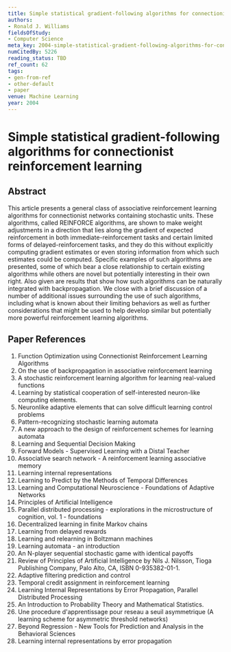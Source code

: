 ```yaml
---
title: Simple statistical gradient-following algorithms for connectionist reinforcement learning
authors:
- Ronald J. Williams
fieldsOfStudy:
- Computer Science
meta_key: 2004-simple-statistical-gradient-following-algorithms-for-connectionist-reinforcement-learning
numCitedBy: 5226
reading_status: TBD
ref_count: 62
tags:
- gen-from-ref
- other-default
- paper
venue: Machine Learning
year: 2004
---
```


# Simple statistical gradient-following algorithms for connectionist reinforcement learning

## Abstract

This article presents a general class of associative reinforcement learning algorithms for connectionist networks containing stochastic units. These algorithms, called REINFORCE algorithms, are shown to make weight adjustments in a direction that lies along the gradient of expected reinforcement in both immediate-reinforcement tasks and certain limited forms of delayed-reinforcement tasks, and they do this without explicitly computing gradient estimates or even storing information from which such estimates could be computed. Specific examples of such algorithms are presented, some of which bear a close relationship to certain existing algorithms while others are novel but potentially interesting in their own right. Also given are results that show how such algorithms can be naturally integrated with backpropagation. We close with a brief discussion of a number of additional issues surrounding the use of such algorithms, including what is known about their limiting behaviors as well as further considerations that might be used to help develop similar but potentially more powerful reinforcement learning algorithms.

## Paper References

1. Function Optimization using Connectionist Reinforcement Learning Algorithms
2. On the use of backpropagation in associative reinforcement learning
3. A stochastic reinforcement learning algorithm for learning real-valued functions
4. Learning by statistical cooperation of self-interested neuron-like computing elements.
5. Neuronlike adaptive elements that can solve difficult learning control problems
6. Pattern-recognizing stochastic learning automata
7. A new approach to the design of reinforcement schemes for learning automata
8. Learning and Sequential Decision Making
9. Forward Models - Supervised Learning with a Distal Teacher
10. Associative search network - A reinforcement learning associative memory
11. Learning internal representations
12. Learning to Predict by the Methods of Temporal Differences
13. Learning and Computational Neuroscience - Foundations of Adaptive Networks
14. Principles of Artificial Intelligence
15. Parallel distributed processing - explorations in the microstructure of cognition, vol. 1 - foundations
16. Decentralized learning in finite Markov chains
17. Learning from delayed rewards
18. Learning and relearning in Boltzmann machines
19. Learning automata - an introduction
20. An N-player sequential stochastic game with identical payoffs
21. Review of Principles of Artificial Intelligence by Nils J. Nilsson, Tioga Publishing Company, Palo Alto, CA, ISBN 0-935382-01-1.
22. Adaptive filtering prediction and control
23. Temporal credit assignment in reinforcement learning
24. Learning Internal Representations by Error Propagation, Parallel Distributed Processing
25. An Introduction to Probability Theory and Mathematical Statistics.
26. Une procedure d'apprentissage pour reseau a seuil asymmetrique (A learning scheme for asymmetric threshold networks)
27. Beyond Regression - New Tools for Prediction and Analysis in the Behavioral Sciences
28. Learning internal representations by error propagation
